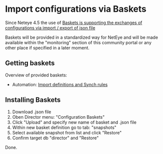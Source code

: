 # Import configurations via Baskets

Since Neteye 4.5 the use of [Baskets is supporting the exchanges of configurations via import / export of json file](https://github.com/Icinga/icingaweb2-module-director/issues/1630)

Baskets will be provided in a standardized way for NetEye and will be made available within the "monitoring" section of this community portal or any other place if specified in a later moment.

## Getting baskets

Overview of provided baskets:
- Automation: [Import definitions and Synch rules](https://github.com/zampat/icinga2-monitoring-templates/tree/master/baskets)

## Installing Baskets

1. Download .json file
2. Oben Director menu: "Configuration Baskets"
3. Click "Upload" and specify new name of basket and .json file
4. Within new basket definition go to tab: "snapshots"
5. Select available snapshot from list and click "Restore"
6. Confirm target db "director" and "Restore"

Done.
